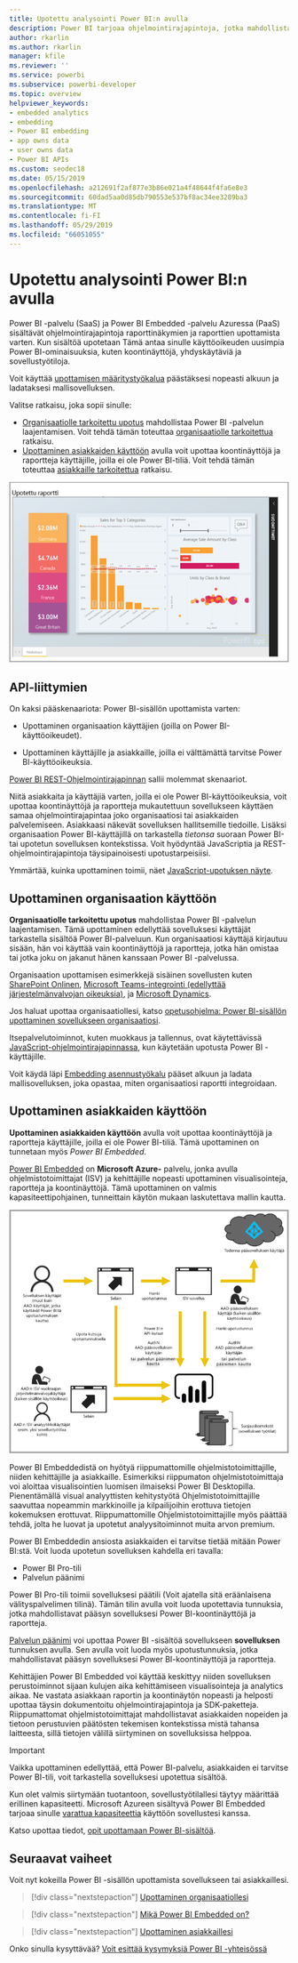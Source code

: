 ```yaml
---
title: Upotettu analysointi Power BI:n avulla
description: Power BI tarjoaa ohjelmointirajapintoja, jotka mahdollistavat koontinäyttöjen ja raporttien upotetun analysoinnin käytön sovelluksissa. Lue lisää upottamisesta Power BI:n kanssa sekä PaaS-ympäristössä että SaaS-ympäristössä upotetun analysoinnin ohjelmiston, upotetun analysoinnin työkalujen tai upotetun liiketoimintatiedon työkalujen avulla.
author: rkarlin
ms.author: rkarlin
manager: kfile
ms.reviewer: ''
ms.service: powerbi
ms.subservice: powerbi-developer
ms.topic: overview
helpviewer_keywords:
- embedded analytics
- embedding
- Power BI embedding
- app owns data
- user owns data
- Power BI APIs
ms.custom: seodec18
ms.date: 05/15/2019
ms.openlocfilehash: a212691f2af877e3b86e021a4f48644f4fa6e8e3
ms.sourcegitcommit: 60dad5aa0d85db790553e537bf8ac34ee3289ba3
ms.translationtype: MT
ms.contentlocale: fi-FI
ms.lasthandoff: 05/29/2019
ms.locfileid: "66051055"
---
```

# <a name="embedded-analytics-with-power-bi"></a>Upotettu analysointi Power BI:n avulla

Power BI -palvelu (SaaS) ja Power BI Embedded -palvelu Azuressa (PaaS) sisältävät ohjelmointirajapintoja raporttinäkymien ja raporttien upottamista varten. Kun sisältöä upotetaan Tämä antaa sinulle käyttöoikeuden uusimpia Power BI-ominaisuuksia, kuten koontinäyttöjä, yhdyskäytäviä ja sovellustyötiloja.

Voit käyttää [upottamisen määritystyökalua](https://aka.ms/embedsetup) päästäksesi nopeasti alkuun ja ladataksesi mallisovelluksen.

Valitse ratkaisu, joka sopii sinulle:

* [Organisaatiolle tarkoitettu upotus](embedding.md#embedding-for-your-organization) mahdollistaa Power BI -palvelun laajentamisen. Voit tehdä tämän toteuttaa [organisaatiolle tarkoitettua](https://aka.ms/embedsetup/UserOwnsData) ratkaisu.
* [Upottaminen asiakkaiden käyttöön](embedding.md#embedding-for-your-customers) avulla voit upottaa koontinäyttöjä ja raportteja käyttäjille, joilla ei ole Power BI-tiliä. Voit tehdä tämän toteuttaa [asiakkaille tarkoitettua](https://aka.ms/embedsetup/AppOwnsData) ratkaisu.

![PBIE-malli](media/what-can-you-do/what-can-you-do-02.png)

## <a name="use-apis"></a>API-liittymien

On kaksi pääskenaariota: Power BI-sisällön upottamista varten:
- Upottaminen organisaation käyttäjien (joilla on Power BI-käyttöoikeudet). 
 
- Upottaminen käyttäjille ja asiakkaille, joilla ei välttämättä tarvitse Power BI-käyttöoikeuksia. 

[Power BI REST-Ohjelmointirajapinnan](https://docs.microsoft.com/rest/api/power-bi/) sallii molemmat skenaariot.

Niitä asiakkaita ja käyttäjiä varten, joilla ei ole Power BI-käyttöoikeuksia, voit upottaa koontinäyttöjä ja raportteja mukautettuun sovellukseen käyttäen samaa ohjelmointirajapintaa joko organisaatiosi tai asiakkaiden palvelemiseen. Asiakkaasi näkevät sovelluksen hallitsemille tiedoille. Lisäksi organisaation Power BI-käyttäjillä on tarkastella *tietonsa* suoraan Power BI-tai upotetun sovelluksen kontekstissa. Voit hyödyntää JavaScriptia ja REST-ohjelmointirajapintoja täysipainoisesti upotustarpeisiisi.

Ymmärtää, kuinka upottaminen toimii, näet [JavaScript-upotuksen näyte](https://microsoft.github.io/PowerBI-JavaScript/demo/).

## <a name="embedding-for-your-organization"></a>Upottaminen organisaation käyttöön

**Organisaatiolle tarkoitettu upotus** mahdollistaa Power BI -palvelun laajentamisen. Tämä upottaminen edellyttää sovelluksesi käyttäjät tarkastella sisältöä Power BI-palveluun. Kun organisaatiosi käyttäjä kirjautuu sisään, hän voi käyttää vain koontinäyttöjä ja raportteja, jotka hän omistaa tai jotka joku on jakanut hänen kanssaan Power BI -palvelussa.

Organisaation upottamisen esimerkkejä sisäinen sovellusten kuten [SharePoint Onlinen](https://powerbi.microsoft.com/blog/integrate-power-bi-reports-in-sharepoint-online/), [Microsoft Teams-integrointi (edellyttää järjestelmänvalvojan oikeuksia)](https://powerbi.microsoft.com/blog/power-bi-teams-up-with-microsoft-teams/), ja [Microsoft Dynamics](https://docs.microsoft.com/dynamics365/customer-engagement/basics/add-edit-power-bi-visualizations-dashboard).

Jos haluat upottaa organisaatiollesi, katso [opetusohjelma: Power BI-sisällön upottaminen sovellukseen organisaatiosi](embed-sample-for-your-organization.md).

Itsepalvelutoiminnot, kuten muokkaus ja tallennus, ovat käytettävissä [JavaScript-ohjelmointirajapinnassa](https://github.com/Microsoft/PowerBI-JavaScript), kun käytetään upotusta Power BI -käyttäjille.

Voit käydä läpi [Embedding asennustyökalu](https://aka.ms/embedsetup/UserOwnsData) pääset alkuun ja ladata mallisovelluksen, joka opastaa, miten organisaatiosi raportti integroidaan.

## <a name="embedding-for-your-customers"></a>Upottaminen asiakkaiden käyttöön

**Upottaminen asiakkaiden käyttöön** avulla voit upottaa koontinäyttöjä ja raportteja käyttäjille, joilla ei ole Power BI-tiliä. Tämä upottaminen on tunnetaan myös *Power BI Embedded*.

[Power BI Embedded](azure-pbie-what-is-power-bi-embedded.md) on **Microsoft Azure-** palvelu, jonka avulla ohjelmistotoimittajat (ISV) ja kehittäjille nopeasti upottaminen visualisointeja, raportteja ja koontinäyttöjä. Tämä upottaminen on valmis kapasiteettipohjainen, tunneittain käytön mukaan laskutettava mallin kautta.

![Asiakkaiden käyttöön upottamisen työnkulku](media/embedding/powerbi-embed-flow.png)

Power BI Embeddedistä on hyötyä riippumattomille ohjelmistotoimittajille, niiden kehittäjille ja asiakkaille. Esimerkiksi riippumaton ohjelmistotoimittaja voi aloittaa visualisointien luomisen ilmaiseksi Power BI Desktopilla. Pienentämällä visual analyyttisten kehitystyötä Ohjelmistotoimittajille saavuttaa nopeammin markkinoille ja kilpailijoihin erottuva tietojen kokemuksen erottuvat. Riippumattomille Ohjelmistotoimittajille myös päättää tehdä, jolta he luovat ja upotetut analyysitoiminnot muita arvon premium.

Power BI Embeddedin ansiosta asiakkaiden ei tarvitse tietää mitään Power BI:stä. Voit luoda upotetun sovelluksen kahdella eri tavalla:
- Power BI Pro-tili 
- Palvelun päänimi 

Power BI Pro-tili toimii sovelluksesi päätili (Voit ajatella sitä eräänlaisena välityspalvelimen tilinä). Tämän tilin avulla voit luoda upotettavia tunnuksia, jotka mahdollistavat pääsyn sovelluksesi Power BI-koontinäyttöjä ja raportteja.

[Palvelun päänimi](embed-service-principal.md) voi upottaa Power BI -sisältöä sovellukseen **sovelluksen** tunnuksen avulla. Sen avulla voit luoda myös upotustunnuksia, jotka mahdollistavat pääsyn sovelluksesi Power BI-koontinäyttöjä ja raportteja.

Kehittäjien Power BI Embedded voi käyttää keskittyy niiden sovelluksen perustoiminnot sijaan kulujen aika kehittämiseen visualisointeja ja analytics aikaa. Ne vastata asiakkaan raportin ja koontinäytön nopeasti ja helposti upottaa täysin dokumentoitu ohjelmointirajapintoja ja SDK-paketteja. Riippumattomat ohjelmistotoimittajat mahdollistavat asiakkaiden nopeiden ja tietoon perustuvien päätösten tekemisen kontekstissa mistä tahansa laitteesta, sillä tietojen välillä siirtyminen on sovelluksissa helppoa.

> [!IMPORTANT]
> Vaikka upottaminen edellyttää, että Power BI-palvelu, asiakkaiden ei tarvitse Power BI-tili, voit tarkastella sovelluksesi upotettua sisältöä. 

Kun olet valmis siirtymään tuotantoon, sovellustyötilallesi täytyy määrittää erillinen kapasiteetti. Microsoft Azureen sisältyvä Power BI Embedded tarjoaa sinulle [varattua kapasiteettia](azure-pbie-create-capacity.md) käyttöön sovellustesi kanssa.

Katso upottaa tiedot, [opit upottamaan Power BI-sisältöä](embed-sample-for-customers.md).

## <a name="next-steps"></a>Seuraavat vaiheet

Voit nyt kokeilla Power BI -sisällön upottamista sovellukseen tai asiakkaillesi.

> [!div class="nextstepaction"]
> [Upottaminen organisaatiollesi](embed-sample-for-your-organization.md)

> [!div class="nextstepaction"]
> [Mikä Power BI Embedded on?](azure-pbie-what-is-power-bi-embedded.md)

> [!div class="nextstepaction"]
>[Upottaminen asiakkaillesi](embed-sample-for-customers.md)

Onko sinulla kysyttävää? [Voit esittää kysymyksiä Power BI -yhteisössä](http://community.powerbi.com/)
